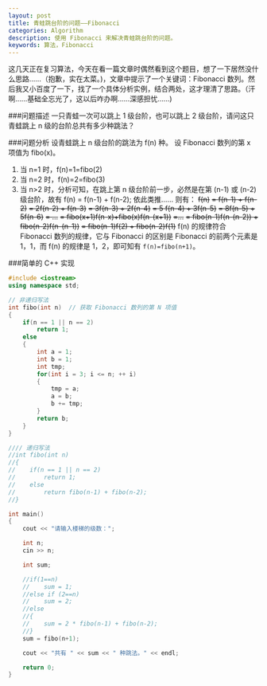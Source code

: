 ```yaml
---
layout: post
title: 青蛙跳台阶的问题——Fibonacci
categories: Algorithm
description: 使用 Fibonacci 来解决青蛙跳台阶的问题。
keywords: 算法，Fibonacci
---
```


这几天正在复习算法，今天在看一篇文章时偶然看到这个题目，想了一下居然没什么思路……（抱歉，实在太菜。)，文章中提示了一个关键词：Fibonacci 数列。然后我又小百度了一下，找了一个具体分析实例，结合两处，这才理清了思路。（汗啊……基础全忘光了，这以后咋办啊……深感担忧……)

###问题描述
一只青蛙一次可以跳上 1 级台阶，也可以跳上 2 级台阶，请问这只青蛙跳上 n 级的台阶总共有多少种跳法？

###问题分析
设青蛙跳上 n 级台阶的跳法为 f(n) 种。
设 Fibonacci 数列的第 x 项值为 fibo(x)。
1. 当 n=1 时，f(n)=1=fibo(2)
2. 当 n=2 时，f(n)=2=fibo(3)
3. 当 n>2 时，分析可知，在跳上第 n 级台阶前一步，必然是在第 (n-1) 或 (n-2) 级台阶，故有 f(n) = f(n-1) + f(n-2); 依此类推……
    则有：
~~f(n)~~
~~= f(n-1) + f(n-2)~~
~~= 2f(n-2) + f(n-3)~~
~~= 3f(n-3) + 2f(n-4)~~
~~= 5 f(n-4) + 3f(n-5)~~
~~= 8f(n-5) + 5f(n-6)~~
~~= ...~~
~~= fibo(x+1)f(n-x)+fibo(x)f(n-(x+1))~~
~~=...~~
~~= fibo(n-1)f(n-(n-2)) + fibo(n-2)f(n-(n-1))~~
~~= fibo(n-1)f(2) + fibo(n-2)f(1)~~
f(n) 的规律符合 Fibonacci 数列的规律，它与 Fibonacci 的区别是 Fibonacci 的前两个元素是 1，1，而 f(n) 的规律是 1，2，即可知有 `f(n)=fibo(n+1)`。

###简单的 C++ 实现

```c++
#include <iostream>
using namespace std;

// 非递归写法
int fibo(int n)  // 获取 Fibonacci 数列的第 N 项值
{
    if(n == 1 || n == 2)
        return 1;
    else
    {
        int a = 1;
        int b = 1;
        int tmp;
        for(int i = 3; i <= n; ++ i)
        {
            tmp = a;
            a = b;
            b += tmp;
        }
        return b;
    }
}

//// 递归写法
//int fibo(int n)
//{
//    if(n == 1 || n == 2)
//        return 1;
//    else
//        return fibo(n-1) + fibo(n-2);
//}

int main()
{
    cout << "请输入楼梯的级数：";

    int n;
    cin >> n;

    int sum;

    //if(1==n)
    //    sum = 1;
    //else if (2==n)
    //    sum = 2;
    //else
    //{
    //    sum = 2 * fibo(n-1) + fibo(n-2);
    //}
    sum = fibo(n+1);

    cout << "共有 " << sum << " 种跳法。" << endl;

    return 0;
}
```
